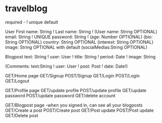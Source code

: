 # travelblog

required - !
unique
default

User
First name: String !
Last name: String !
(User name: String OPTIONAL)
email: String ! UNIQUE
password: String !
(age: Number OPTIONAL)
(bio: String OPTIONAL)
country: String OPTIONAL
(interest: String OPTIONAL)
image: String OPTIONAL with default
(socialMedias:String OPTIONAL)

Blogpost
text: String !
user: User !
title: String !
period: Date !
image: String

(Comments:
text:String !
user: User !
post: Post !
date: Date!)

GET/Home page
GET/Signup
POST/Signup
GET/Login
POST/Login
GET/Logout

GET/Profile page
GET/update profile
POST/update profile
GET/update password
POST/update password
GET/delete account

GET/Blogpost page -when you signed in, can see all your blogposts
GET/Create a post
POST/Create post
GET/Post update
POST/Post update
GET/Delete post
